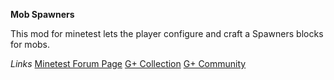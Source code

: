 **Mob Spawners**

This mod for minetest lets the player configure and craft a Spawners blocks for mobs.

*Links*
[Minetest Forum Page](https://forum.minetest.net/viewtopic.php?f=10&t=13727)
[G+ Collection](https://plus.google.com/collection/06fEx)
[G+ Community](https://plus.google.com/communities/105201070842404099845)